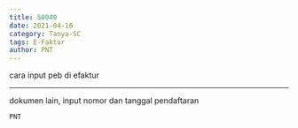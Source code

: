 ```yaml
---
title: 50049
date: 2021-04-16
category: Tanya-SC
tags: E-Faktur
author: PNT
---
```


cara input peb di efaktur

---

dokumen lain, input nomor dan tanggal pendaftaran

`PNT`
